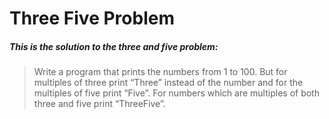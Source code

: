 # Three Five Problem

##### This is the solution to the three and five problem:

> Write a program that prints the numbers from 1 to 100. 
> But for multiples of three print “Three” instead of the number and for the multiples of five print “Five”. 
> For numbers which are multiples of both three and five print “ThreeFive”.
